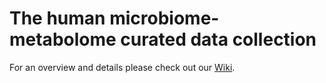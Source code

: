 # The human microbiome-metabolome curated data collection

For an overview and details please check out our [Wiki](https://github.com/efratmuller/microbiome-metabolome-curated-data/wiki/The-Curated-Human-Fecal-Microbiome-Metabolome-Data-Collection).
